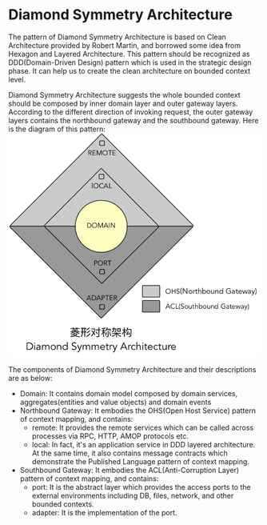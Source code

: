 # Diamond Symmetry Architecture

The pattern of Diamond Symmetry Architecture is based on Clean Architecture provided by Robert Martin, and borrowed some idea from Hexagon and Layered Architecture. This pattern should be recognized as DDD(Domain-Driven Design) pattern which is used in the strategic design phase. It can help us to create the clean architecture on bounded context level.

Diamond Symmetry Architecture suggests the whole bounded context should be composed by inner domain layer and outer gateway layers. According to the different direction of invoking request, the outer gateway layers contains the northbound gateway and the southbound gateway. Here is the diagram of this pattern:
![Diamond Symmetry Architecture](/doc/images/diamond.png)

The components of Diamond Symmetry Architecture and their descriptions are as below:
* Domain: It contains domain model composed by domain services, aggregates(entities and value objects) and domain events
* Northbound Gateway: It embodies the OHS(Open Host Service) pattern of context mapping, and contains:
	* remote: It provides the remote services which can be called across processes via RPC, HTTP, AMOP protocols etc.
	* local: In fact, it's an application service in DDD layered architecture. At the same time, it also contains message contracts which demonstrate the Published Language pattern of context mapping.
* Southbound Gateway: It embodies the ACL(Anti-Corruption Layer) pattern of context mapping, and contains:
	* port: It is the abstract layer which provides the access ports to the external environments including DB, files, network, and other bounded contexts. 
	* adapter: It is the implementation of the port.       	


